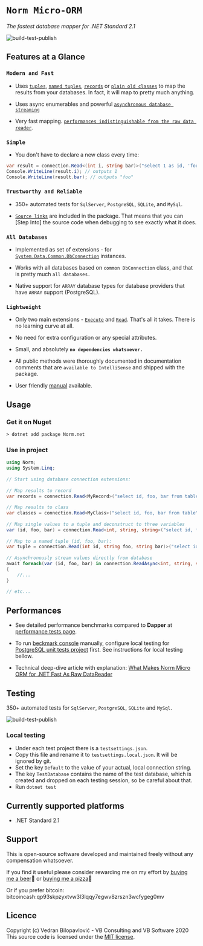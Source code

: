 # **`Norm Micro-ORM`**
 
_The fastest database mapper for .NET Standard 2.1_
 
![build-test-publish](https://github.com/vb-consulting/Norm.net/workflows/build-test-publish/badge.svg)
 
## Features at a Glance
 
### `Modern and Fast`
 
- Uses [`tuples`](https://github.com/vb-consulting/Norm.net/wiki/4.-Read-extension#iterate-a-two-value-tuples-int-and-string-example), 
[`named tuples`](https://github.com/vb-consulting/Norm.net/wiki/4.-Read-extension#create-a-named-tuples-enumeration-and-get-the-highest-value-example), 
[`records`]() or 
[`plain old classes`](https://github.com/vb-consulting/Norm.net/wiki/5.-Query-extension#map-to-class-instances-example) to map the results from your databases. In fact, it will map to pretty much anything.
 
- Uses async enumerables and powerful [`asynchronous database streaming`](https://github.com/vb-consulting/Norm.net/wiki/8.-Asynchronous-programming#readasync-and-queryasync)
 
- Very fast mapping. [`performances indistinguishable from the raw data reader`](https://github.com/vb-consulting/Norm.net#performances).
 
### `Simple`
 
- You don't have to declare a new class every time:
 
```csharp
var result = connection.Read<(int i, string bar)>("select 1 as id, 'foo' as bar").First(); 
Console.WriteLine(result.i); // outputs 1 
Console.WriteLine(result.bar); // outputs "foo"
```
 
### `Trustworthy and Reliable`
 
- 350+ automated tests for `SqlServer`, `PostgreSQL`, `SQLite`, and `MySql`.
 
- [`Source links`](https://docs.microsoft.com/en-us/dotnet/standard/library-guidance/sourcelink) are included in the package. That means that you can [Step Into] the source code when debugging to see exactly what it does.
 
### `All Databases`
 
- Implemented as set of extensions - for  [`System.Data.Common.DbConnection`](https://docs.microsoft.com/en-us/dotnet/api/system.data.common.dbconnection?view=net-5.0) instances.
 
- Works with all databases based on `common DbConnection` class, and that is pretty much `all databases.`
 
- Native support for `ARRAY` database types for database providers that have `ARRAY` support (PostgreSQL).
 
### `Lightweight`
 
- Only two main extensions - [`Execute`](https://github.com/vb-consulting/Norm.net/wiki/2.-Execute-extension) and 
[`Read`](https://github.com/vb-consulting/Norm.net/wiki/3.-Single-extension). That's all it takes. There is no learning curve at all.
 
- No need for extra configuration or any special attributes.
 
- Small, and absolutely **`no dependencies whatsoever.`**
 
- All public methods were thoroughly documented in documentation comments that are `available to IntelliSense` and shipped with the package.
 
- User friendly [manual](https://github.com/vb-consulting/Norm.net/wiki) available.
 
## Usage
 
### Get it on Nuget
 
```txt
> dotnet add package Norm.net
```
 
### Use in project
 
```csharp
using Norm;
using System.Linq;
 
// Start using database connection extensions:
 
// Map results to record
var records = connection.Read<MyRecord>("select id, foo, bar from table");
 
// Map results to class
var classes = connection.Read<MyClass>("select id, foo, bar from table");
 
// Map single values to a tuple and deconstruct to three variables
var (id, foo, bar) = connection.Read<int, string, string>("select id, foo, bar from table").Single();
 
// Map to a named tuple (id, foo, bar):
var tuple = connection.Read(int id, string foo, string bar)>("select id, foo, bar from table").Single();
 
// Asynchronously stream values directly from database
await foreach(var (id, foo, bar) in connection.ReadAsync<int, string, string>("select id, foo, bar from table"))
{
    //...
}
 
// etc...
```
 
## Performances
 
- See detailed performance benchmarks compared to **Dapper** at [performance tests page](https://github.com/vb-consulting/Norm.net/blob/master/PERFOMANCE-TESTS.md).
 
- To run [beckmark console](https://github.com/vb-consulting/Norm.net/blob/master/BenchmarksConsole/Program.cs) manually, configure local testing for [PostgreSQL unit tests project](https://github.com/vb-consulting/Norm.net/tree/master/Tests/PostgreSqlUnitTests) first. See instructions for local testing bellow.
 
- Technical deep-dive article with explanation: [What Makes Norm Micro ORM for .NET Fast As Raw DataReader](https://dev.to/vbilopav/what-makes-norm-micro-orm-for-net-fast-as-raw-datareader-5eoa)
 
## Testing
 
350+ automated tests for `SqlServer`, `PostgreSQL`, `SQLite` and `MySql`.
 
![build-test-publish](https://github.com/vb-consulting/Norm.net/workflows/build-test-publish/badge.svg)
 
### Local testing
 
- Under each test project there is a `testsettings.json`. 
- Copy this file and rename it to `testsettings.local.json`. It will be ignored by git.
- Set the key `Default` to the value of your actual, local connection string.
- The key `TestDatabase` contains the name of the test database, which is created and dropped on each testing session, so be careful about that.
- Run `dotnet test`
 
## Currently supported platforms
 
- .NET Standard 2.1
 
## Support
 
This is open-source software developed and maintained freely without any compensation whatsoever.
 
If you find it useful please consider rewarding me on my effort by [buying me a beer](https://www.paypal.me/vbsoftware/5)🍻 or [buying me a pizza](https://www.paypal.me/vbsoftware/10)🍕
 
Or if you prefer bitcoin:
bitcoincash:qp93skpzyxtvw3l3lqqy7egwv8zrszn3wcfygeg0mv
 
## Licence
 
Copyright (c) Vedran Bilopavlović - VB Consulting and VB Software 2020
This source code is licensed under the [MIT license](https://github.com/vbilopav/NoOrm.Net/blob/master/LICENSE).
